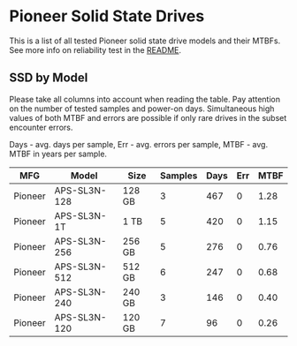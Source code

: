 Pioneer Solid State Drives
==========================

This is a list of all tested Pioneer solid state drive models and their MTBFs. See
more info on reliability test in the [README](https://github.com/linuxhw/SMART).

SSD by Model
------------

Please take all columns into account when reading the table. Pay attention on the
number of tested samples and power-on days. Simultaneous high values of both MTBF
and errors are possible if only rare drives in the subset encounter errors.

Days - avg. days per sample,
Err  - avg. errors per sample,
MTBF - avg. MTBF in years per sample.

| MFG       | Model              | Size   | Samples | Days  | Err   | MTBF |
|-----------|--------------------|--------|---------|-------|-------|------|
| Pioneer   | APS-SL3N-128       | 128 GB | 3       | 467   | 0     | 1.28   |
| Pioneer   | APS-SL3N-1T        | 1 TB   | 5       | 420   | 0     | 1.15   |
| Pioneer   | APS-SL3N-256       | 256 GB | 5       | 276   | 0     | 0.76   |
| Pioneer   | APS-SL3N-512       | 512 GB | 6       | 247   | 0     | 0.68   |
| Pioneer   | APS-SL3N-240       | 240 GB | 3       | 146   | 0     | 0.40   |
| Pioneer   | APS-SL3N-120       | 120 GB | 7       | 96    | 0     | 0.26   |
